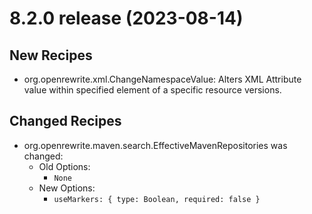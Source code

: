 # 8.2.0 release (2023-08-14)

## New Recipes

* org.openrewrite.xml.ChangeNamespaceValue: Alters XML Attribute value within specified element of a specific resource versions. 

## Changed Recipes

* org.openrewrite.maven.search.EffectiveMavenRepositories was changed:
  * Old Options:
    * `None`
  * New Options:
    * `useMarkers: { type: Boolean, required: false }`